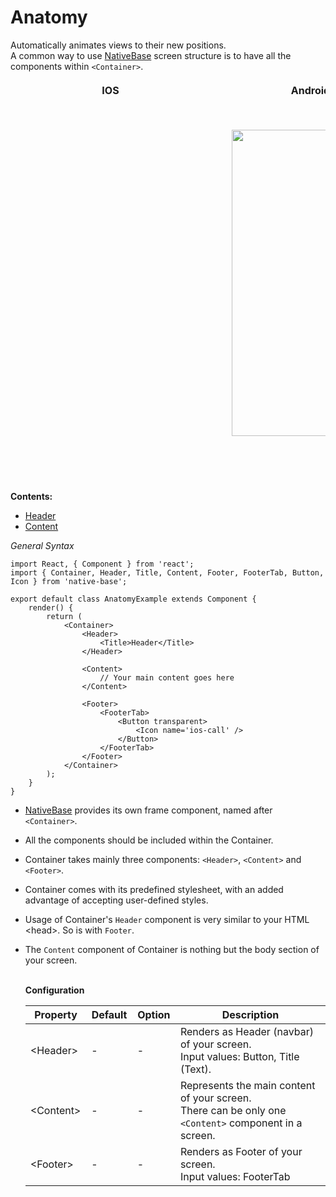 # Anatomy

Automatically animates views to their new positions.<br />
A common way to use [NativeBase](http://nativebase.io/) screen structure is to have all the components within <code>&lt;Container></code>.

<table>
  <thead>
    <tr style="border-style: hidden">
      <th style="border-style: hidden; padding-right: 34px;">IOS</th>
      <th style="padding-right: 140px;">Android</th>
    </tr>
  </thead>
  <thead>
    <tr style="border-style: hidden">
      <th style="border-style: hidden">
        <div style="background: url(../assets/iphone.png) no-repeat; padding: 63px 20px 100px 18px; width: 292px">
          <img src="https://raw.githubusercontent.com/GeekyAnts/NativeBase-KitchenSink/0.5.13/Screenshots/iOS/anatomy.png" alt="" />
        </div>
      </th>
      <th>
        <div style="background: url(../assets/android.png) no-repeat; padding: 45px 118px 68px 0px; background-size: 292px 576px;">
          <img  width="266px" height="490px" src="https://raw.githubusercontent.com/GeekyAnts/NativeBase-KitchenSink/0.5.13/Screenshots/android/anatomy.png" alt="" />
        </div>
      </th>
    </tr>
  </thead>
</table>

**Contents:**
* [Header](/docs/components/Header.md)
* [Content](/docs/components/Content.md)


*General Syntax*
<pre><code class="language-jsx">import React, { Component } from 'react';
import { Container, Header, Title, Content, Footer, FooterTab, Button, Icon } from 'native-base';
​
export default class AnatomyExample extends Component {
    render() {
        return (
            &lt;Container>
                &lt;Header>
                    &lt;Title>Header&lt;/Title>
                &lt;/Header>

                &lt;Content>
                    // Your main content goes here
                &lt;/Content>

                &lt;Footer>
                    &lt;FooterTab>
                        &lt;Button transparent>
                            &lt;Icon name='ios-call' />
                        &lt;/Button>  
                    &lt;/FooterTab>
                &lt;/Footer>
            &lt;/Container>
        );
    }
}</code></pre>



* [NativeBase](http://nativebase.io/) provides its own frame component, named after <code>&lt;Container></code>.
* All the components should be included within the Container.
* Container takes mainly three components: <code>&lt;Header></code>, <code>&lt;Content></code> and <code>&lt;Footer></code>.
* Container comes with its predefined stylesheet, with an added advantage of accepting user-defined styles.
* Usage of Container's <code>Header</code> component is very similar to your HTML &lt;head>. So is with <code>Footer</code>.
* The <code>Content</code> component of Container is nothing but the body section of your screen.<br /><br />

    **Configuration**
    <table class="table table-bordered">
        <thead>
            <tr>
                <th>Property</th>
                <th>Default</th>
                <th>Option</th>
                <th width="50%">Description</th>
            </tr>
        </thead>
        <tbody>
            <tr>
                <td>&lt;Header></td>
                <td> - </td>
                <td> - </td>
                <td>Renders as Header (navbar) of your screen.<br />
                    Input values: Button, Title (Text).
                </td>
            </tr>
            <tr>
                <td>&lt;Content></td>
                <td> - </td>
                <td> - </td>
                <td>Represents the main content of your screen.<br />
                    There can be only one <code style="background-color: #FFF">&lt;Content></code> component in a screen.
                </td>
            </tr>
            <tr>
                <td>&lt;Footer></td>
                <td> - </td>
                <td> - </td>
                <td>Renders as Footer of your screen.<br />
                    Input values: FooterTab
                    </a>
                </td>
            </tr>
        </tbody>
    </table>
